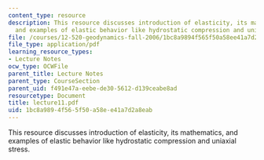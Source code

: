 ```yaml
---
content_type: resource
description: This resource discusses introduction of elasticity, its mathematics,
  and examples of elastic behavior like hydrostatic compression and uniaxial stress.
file: /courses/12-520-geodynamics-fall-2006/1bc8a9894f565f50a58ee41a7d2a8eab_lecture11.pdf
file_type: application/pdf
learning_resource_types:
- Lecture Notes
ocw_type: OCWFile
parent_title: Lecture Notes
parent_type: CourseSection
parent_uid: f491e47a-eebe-de30-5612-d139ceabe8ad
resourcetype: Document
title: lecture11.pdf
uid: 1bc8a989-4f56-5f50-a58e-e41a7d2a8eab
---
```

This resource discusses introduction of elasticity, its mathematics, and examples of elastic behavior like hydrostatic compression and uniaxial stress.

